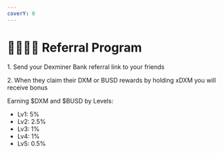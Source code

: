 ```yaml
---
coverY: 0
---
```


# 👨👩👧👧 Referral Program



1\. Send your Dexminer Bank referral link to your friends

2\. When they claim their DXM or BUSD rewards by holding xDXM you will receive bonus

Earning $DXM and $BUSD by Levels:

* Lv1: 5%&#x20;
* Lv2: 2.5%&#x20;
* Lv3: 1%&#x20;
* Lv4: 1%&#x20;
* Lv5: 0.5%
